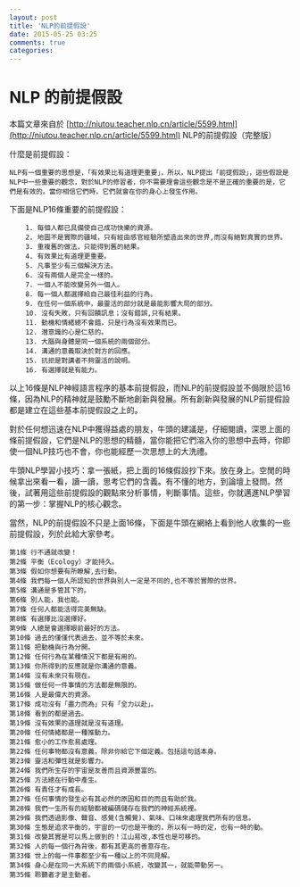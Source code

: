 ```yaml
---
layout: post
title: 'NLP的前提假設'
date: 2015-05-25 03:25
comments: true
categories: 
---
```

# NLP 的前提假設
本篇文章來自於 [http://niutou.teacher.nlp.cn/article/5599.html](http://niutou.teacher.nlp.cn/article/5599.html)
NLP的前提假設（完整版）

什麼是前提假設：

`NLP有一個重要的思想是，「有效果比有道理更重要」，所以，NLP提出「前提假設」，這些假設是NLP中一些重要的觀念，對於NLP的修習者，你不需要理會這些觀念是不是正確的重要的是，它們是有效的。當你相信它們時，它們就會在你的身心上發生作用。`

下面是NLP16條重要的前提假設：

        1. 每個人都已具備使自己成功快樂的資源。
        2. 地圖不是實際的疆域，只有經由感官經驗所塑造出來的世界,而沒有絕對真實的世界。
        3. 重複舊的做法，只能得到舊的結果。
        4. 有效果比有道理更重要。
        5. 凡事至少有三個解決方法。
        6. 沒有兩個人是完全一樣的。
        7. 一個人不能改變另外一個人。
        8. 每一個人都選擇給自己最佳利益的行為。
        9. 在任何一個系統中，最靈活的部分就是最能影響大局的部分。
        10. 沒有失敗，只有回饋訊息；沒有錯誤,只有結果。
        11. 動機和情緒總不會錯，只是行為沒有效果而已。
        12. 潛意識的心是仁慈的。
        13. 大腦與身體是同一個系統的兩個部分。
        14. 溝通的意義取決於對方的回應。
        15. 抗拒是對講者不夠靈活的說明。
        16. 有選擇就是有能力。
 
以上16條是NLP神經語言程序的基本前提假設，而NLP的前提假設並不侷限於這16條，因為NLP的精神就是鼓勵不斷地創新與發展。所有創新與發展的NLP前提假設都是建立在這些基本前提假設之上的。

對於任何想迅速在NLP中獲得益處的朋友，牛頭的建議是，仔細閱讀，深思上面的條前提假設，它們是NLP的思想的精髓，當你能把它們溶入你的思想中去時，你即使一個NLP技巧也不會，你也能經歷一次思想上的大洗禮。

牛頭NLP學習小技巧：拿一張紙，把上面的16條假設抄下來。放在身上。空閒的時候拿出來看一看，讀一讀，思考它們的含義。有不懂的地方，到論壇上發問。然後，試著用這些前提假設的觀點來分析事情，判斷事情。這些，你就邁進NLP學習的第一步：掌握NLP的核心觀念。

當然，NLP的前提假設不只是上面16條，下面是牛頭在網絡上看到他人收集的一些前提假設，列於此給大家參考。

	第1條 行不通就改變！
	第2條 平衡（Ecology）才能持久。
	第3條 假如你想要有所瞭解,去行動。
	第4條 我們每一個人所認知的世界與別人一定是不同的,也不等於實際的世界。
	第5條 溝通是多管其下的。
	第6條 別人能，我也能。
	第7條 任何人都能活得完美無缺。
	第8條 有選擇比沒選擇好。
	第9條 人總是會選擇眼前最好的方法。
	第10條 過去的僅僅代表過去，並不等於未來。
	第11條 把動機與行為分開。
	第12條 任何行為在某種情況下都是有用的。
	第13條 你所得到的反應就是你溝通的意義。
	第14條 沒有未來只有現在。
	第15條 做任何一件事情的方法都是無限的。
	第16條 人是最偉大的資源。
	第17條 成功沒有「盡力而為」只有「全力以赴」。
	第18條 看到的都是過去。
	第19條 沒有效果的道理就是沒有道理。
	第20條 任何情緒都是一種推動力。
	第21條 愈小的工作愈易處理。
	第22條 任何事物都沒有意義，除非你給它下個定義。包括這句話本身。
	第23條 靈活和彈性就是影響力。
	第24條 我們所生存的宇宙是友善而且資源豐富的。
	第25條 方法總在行動中產生。
	第26條 有責任才有成長。
	第27條 任何事情的發生必有其必然的原因和目的而且有助於我。
	第28條 我們一生所有的經驗都被編碼儲存在我們的神經系統裡。
	第29條 我們透過影像、聲音、感覺(含觸覺)、氣味、口味來處理我們所有的信息。
	第30條 生態是追求平衡的，宇宙的一切也是平衡的，所以有一時的定，也有一時的動。
	第31條 改變其實是可以馬上做到的！江山易改,本性也是可移的。
	第32條 人的每一個行為背後，都有其更高的善意存在。
	第33條 世上的每一件事都至少有一種以上的不同見解。
	第34條 身心是在同一大系統下的兩個小系統，改變其一，就能帶動另一。
	第35條 聆聽者才是主動者。
  
  